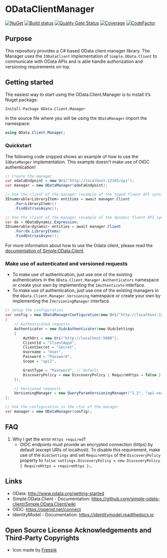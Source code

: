 # ODataClientManager

[![NuGet](https://img.shields.io/nuget/v/OData.Client.Manager.svg)](https://www.nuget.org/packages/OData.Client.Manager)
[![Build status](https://ci.appveyor.com/api/projects/status/6bx528e35dt43783/branch/master?svg=true)](https://ci.appveyor.com/project/SiberaIndustries/odata-client-manager/branch/master)
[![Quality Gate Status](https://sonarcloud.io/api/project_badges/measure?project=SiberaIndustries_OData.Client.Manager&metric=alert_status)](https://sonarcloud.io/dashboard?id=SiberaIndustries_OData.Client.Manager)
[![Coverage](https://sonarcloud.io/api/project_badges/measure?project=SiberaIndustries_OData.Client.Manager&metric=coverage)](https://sonarcloud.io/dashboard?id=SiberaIndustries_OData.Client.Manager)
[![CodeFactor](https://www.codefactor.io/repository/github/siberaindustries/odata.client.manager/badge)](https://www.codefactor.io/repository/github/siberaindustries/odata.client.manager)

## Purpose

This repository provides a C# based OData client manager library.
The Manager uses the `IODataClient` implementation of `Simple.OData.Client` to communicate with OData APIs and is able handle authorization and versioning requirements on top.

## Getting started

The easiest way to start using the OData.Client.Manager is to install it’s Nuget package:

```sh
Install-Package OData.Client.Manager
```

In the source file where you will be using the `ODataManager` import the namespace:

```cs
using OData.Client.Manager;
```

### Quickstart

The following code snipped shows an example of how to use the `IODataManger` implementation.
This example doesn't make use of OIDC authentication!

```cs
// Create the manager
var odataEndpoint = new Uri("http://localhost:12345/api");
var manager = new ODataManager(odataEndpoint);

// Use the client of the manager (example of the typed fluent API syntax)
IEnumerable<LibraryItem> entities = await manager.Client
    .For<LibraryItem>()
    .FindEntriesAsync();

// Use the client of the manager (example of the dynamic fluent API syntax)
var dx = ODataDynamic.Expression;
IEnumerable<dynamic> entities = await manager.Client
    .For(dx.LibraryItems)
    .FindEntriesAsync();
```

For more information about how to use the Odata client, please read the [documentation of Simple.OData.Client](https://github.com/simple-odata-client/Simple.OData.Client/wiki).

### Make use of autenticated and versioned requests

* To make use of authentication, just use one of the existing authenticators in the `OData.Client.Manager.Authenticators` namespace or create your own by implementing the `IAuthenticato` interface.
* To make use of authentication, just use one of the existing managers in the `OData.Client.Manager.Versioning` namespace or create your own by implementing the `IVersioningManager` interface.

```cs
// Setup the configuration
var config = new ODataManagerConfiguration(new Uri("http://localhost:12345/api"))
{
    // Authenticated requests
    Authenticator = new OidcAuthenticator(new OidcSettings
    {
        AuthUri = new Uri("http://localhost:5000"),
        ClientId = "ClientAppX",
        ClientSecret = "Secret",
        Username = "User",
        Password = "Password",
        Scope = "api1",

        GrantType = "Password", // Default
        DiscoveryPolicy = new DiscoveryPolicy { RequireHttps = false },
    }),

    // Versioned requests
    VersioningManager = new QueryParamVersioningManager("1.2", "api-version"), 
};

// Use the configuration in the ctor of the manager
var manager = new ODataManager(config);
```

## FAQ

1. Why I get the error `Https required`?
    * OIDC endponts must provide an encrypted connection (https) by default (except URIs of localhost). To disable this requirement, make use of the `OidcSettings` and set `RequireHttps` of the `DiscoveryPolicy` property to `false`: `settings.DiscoveryPolicy = new DiscoveryPolicy { RequireHttps = requireHttps };`.

## Links

* OData: <http://www.odata.org/getting-started>
* Simple.OData.Client - Documentation: <https://github.com/simple-odata-client/Simple.OData.Client/wiki>
* OIDC: <https://openid.net/connect>
* IdentityModel - Documentation: <https://identitymodel.readthedocs.io>

## Open Source License Acknowledgements and Third-Party Copyrights

* Icon made by [Freepik](https://www.flaticon.com/authors/freepik)
